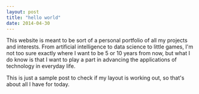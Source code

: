```yaml
---
layout: post
title: "hello world"
date: 2014-04-30
---
```


This website is meant to be sort of a personal portfolio of all my projects and interests. From artificial
intelligence to data science to little games, I'm not too sure exactly where I want to be 5 or 10 years from now,
but what I do know is that I want to play a part in advancing the applications of technology in everyday life.

This is just a sample post to check if my layout is working out, so that's about all I have for today.
